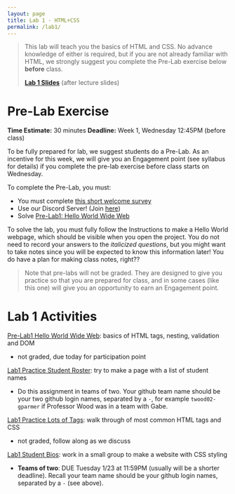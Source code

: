 ```yaml
---
layout: page
title: Lab 1 - HTML+CSS
permalink: /lab1/
---
```


> This lab will teach you the basics of HTML and CSS. No advance knowledge of either is required, but if you are not already familiar with HTML, we strongly suggest you complete the Pre-Lab exercise below **before** class.
>
> **[Lab 1 Slides](/slides/24-lab1.pdf)** (after lecture slides)

# Pre-Lab Exercise

**Time Estimate:** 30 minutes
**Deadline:** Week 1, Wednesday 12:45PM (before class)

To be fully prepared for lab, we suggest students do a Pre-Lab. As an incentive for this week, we will give you an Engagement point (see syllabus for details) if you complete the pre-lab exercise before class starts on Wednesday.

To complete the Pre-Lab, you must:

- You must complete [this short welcome survey](https://forms.gle/Z4VeorhwL6szseY66)
- Use our Discord Server! (Join [here](https://discord.gg/WvmDjm7v))
- Solve [Pre-Lab1: Hello World Wide Web](https://classroom.github.com/a/gDpbnf8c)

To solve the lab, you must fully follow the Instructions to make a Hello World webpage, which should be visible when you open the project. You do not need to record your answers to the *italicized questions*, but you might want to take notes since you will be expected to know this information later! You do have a plan for making class notes, right??

> Note that pre-labs will not be graded. They are designed to give you practice so that you are prepared for class, and in some cases (like this one) will give you an opportunity to earn an Engagement point.

# Lab 1 Activities
[Pre-Lab1 Hello World Wide Web](https://classroom.github.com/a/gDpbnf8c): basics of HTML tags, nesting, validation and DOM
  - not graded, due today for participation point

[Lab1 Practice Student Roster](https://classroom.github.com/a/0agXGezp): try to make a page with a list of student names
  - Do this assignment in teams of two. Your github team name should be your two github login names, separated by a `-`, for example `twood02-gparmer` if Professor Wood was in a team with Gabe.

[Lab1 Practice Lots of Tags](https://classroom.github.com/a/kzc68j1O): walk through of most common HTML tags and CSS
  - not graded, follow along as we discuss

[Lab1 Student Bios](https://classroom.github.com/a/YQXrn2ox): work in a small group to make a website with CSS styling
  - **Teams of two**: DUE Tuesday 1/23 at 11:59PM (usually will be a shorter deadline). Recall your team name should be your github login names, separated by a `-` (see above).

<!-- # Lab 1 Teams

![Team list](lab1-teams.png) -->
